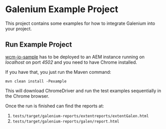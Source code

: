 Galenium Example Project
========================

This project contains some examples for how to integrate Galenium into your project.

Run Example Project
-------------------

[wcm-io-sample](http://wcm.io/samples/) has to be deployed to an AEM instance running on *localhost* on port *4502* and you need to have Chrome installed.

If you have that, you just run the Maven command:

`mvn clean install -Pexample`

This will download ChromeDriver and run the test examples sequentially in the Chrome browser.

Once the run is finished can find the reports at:
1. `tests/target/galenium-reports/extentreports/extentGalen.html`
2. `tests/target/galenium-reports/galen/report.html`
